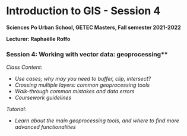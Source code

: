 # Introduction to GIS - Session 4
**Sciences Po Urban School, GETEC Masters, Fall semester 2021-2022**

**Lecturer: Raphaëlle Roffo**


### Session 4: Working with vector data: geoprocessing**

*Class Content:*

- *Use cases; why may you need to buffer, clip, intersect?*
- *Crossing multiple layers: common geoprocessing tools*
- *Walk-through common mistakes and data errors*
- *Coursework guidelines*

*Tutorial:*
- *Learn about the main geoprocessing tools, and where to find more advanced functionalities*
